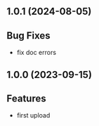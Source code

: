 ## 1.0.1 (2024-08-05)

## Bug Fixes

- fix doc errors

## 1.0.0 (2023-09-15)

## Features

- first upload